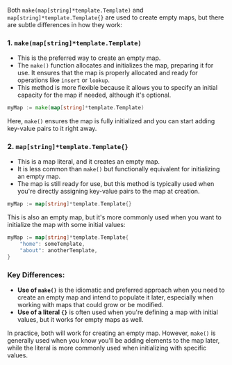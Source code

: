 Both `make(map[string]*template.Template)` and `map[string]*template.Template{}` are used to create empty maps, but there are subtle differences in how they work:

### 1. **`make(map[string]*template.Template)`**
   - This is the preferred way to create an empty map.
   - The `make()` function allocates and initializes the map, preparing it for use. It ensures that the map is properly allocated and ready for operations like `insert` or `lookup`.
   - This method is more flexible because it allows you to specify an initial capacity for the map if needed, although it's optional.

   ```go
   myMap := make(map[string]*template.Template)
   ```

   Here, `make()` ensures the map is fully initialized and you can start adding key-value pairs to it right away.

### 2. **`map[string]*template.Template{}`**
   - This is a map literal, and it creates an empty map.
   - It is less common than `make()` but functionally equivalent for initializing an empty map.
   - The map is still ready for use, but this method is typically used when you're directly assigning key-value pairs to the map at creation.

   ```go
   myMap := map[string]*template.Template{}
   ```

   This is also an empty map, but it's more commonly used when you want to initialize the map with some initial values:
   ```go
   myMap := map[string]*template.Template{
       "home": someTemplate,
       "about": anotherTemplate,
   }
   ```

### Key Differences:
- **Use of `make()`** is the idiomatic and preferred approach when you need to create an empty map and intend to populate it later, especially when working with maps that could grow or be modified.
- **Use of a literal `{}`** is often used when you're defining a map with initial values, but it works for empty maps as well.

In practice, both will work for creating an empty map. However, `make()` is generally used when you know you'll be adding elements to the map later, while the literal is more commonly used when initializing with specific values.